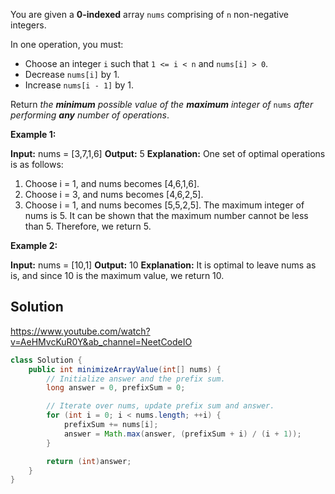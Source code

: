 You are given a **0-indexed** array `nums` comprising of `n` non-negative integers.

In one operation, you must:

- Choose an integer `i` such that `1 <= i < n` and `nums[i] > 0`.
- Decrease `nums[i]` by 1.
- Increase `nums[i - 1]` by 1.

Return _the **minimum** possible value of the **maximum** integer of_ `nums` _after performing **any** number of operations_.

**Example 1:**

**Input:** nums = [3,7,1,6]
**Output:** 5
**Explanation:**
One set of optimal operations is as follows:
1. Choose i = 1, and nums becomes [4,6,1,6].
2. Choose i = 3, and nums becomes [4,6,2,5].
3. Choose i = 1, and nums becomes [5,5,2,5].
The maximum integer of nums is 5. It can be shown that the maximum number cannot be less than 5.
Therefore, we return 5.

**Example 2:**

**Input:** nums = [10,1]
**Output:** 10
**Explanation:**
It is optimal to leave nums as is, and since 10 is the maximum value, we return 10.


## Solution

https://www.youtube.com/watch?v=AeHMvcKuR0Y&ab_channel=NeetCodeIO

```java
class Solution {
    public int minimizeArrayValue(int[] nums) {
        // Initialize answer and the prefix sum.
        long answer = 0, prefixSum = 0;   

        // Iterate over nums, update prefix sum and answer.
        for (int i = 0; i < nums.length; ++i) {
            prefixSum += nums[i];
            answer = Math.max(answer, (prefixSum + i) / (i + 1));
        }

        return (int)answer;
    }
}
```